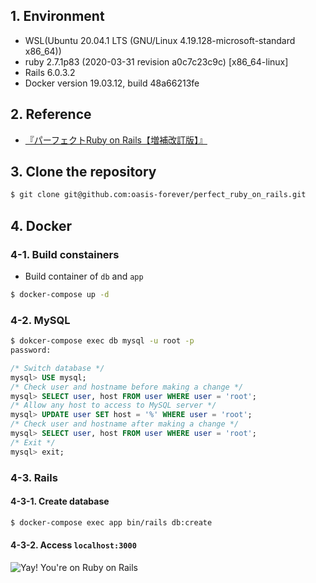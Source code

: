 ## 1. Environment

* WSL(Ubuntu 20.04.1 LTS (GNU/Linux 4.19.128-microsoft-standard x86_64))
* ruby 2.7.1p83 (2020-03-31 revision a0c7c23c9c) [x86_64-linux]
* Rails 6.0.3.2
* Docker version 19.03.12, build 48a66213fe

## 2. Reference

* [『パーフェクトRuby on Rails【増補改訂版】』](https://gihyo.jp/book/2014/978-4-7741-6516-5)

## 3. Clone the repository

```bash
$ git clone git@github.com:oasis-forever/perfect_ruby_on_rails.git
```

## 4. Docker

### 4-1. Build constainers

* Build container of `db` and `app`

```bash
$ docker-compose up -d
```

### 4-2. MySQL

```bash
$ dokcer-compose exec db mysql -u root -p
password:
```

```sql
/* Switch database */
mysql> USE mysql;
/* Check user and hostname before making a change */
mysql> SELECT user, host FROM user WHERE user = 'root';
/* Allow any host to access to MySQL server */
mysql> UPDATE user SET host = '%' WHERE user = 'root';
/* Check user and hostname after making a change */
mysql> SELECT user, host FROM user WHERE user = 'root';
/* Exit */
mysql> exit;
```

### 4-3. Rails

#### 4-3-1. Create database

```bash
$ docker-compose exec app bin/rails db:create
```

#### 4-3-2. Access `localhost:3000`

![Yay! You're on Ruby on Rails](https://github.com/oasis-forever/rails_experiment/blob/master/public/yay!-you're-on-rails!.png)
